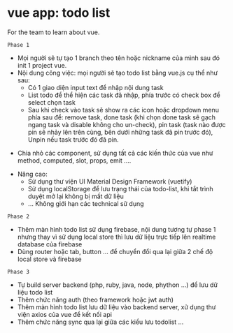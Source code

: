 # vue app: todo list
For the team to learn about vue.

`Phase 1`
- Mọi người sẽ tự tạo 1 branch theo tên hoặc nickname của mình sau đó init 1 project vue.
- Nội dung công việc: mọi người sẽ tạo todo list bằng vue.js cụ thể như sau:
  - Có 1 giao diện input text để nhập nội dung task
  - List todo để thể hiện các task đã nhập, phía trước có check box để select chọn task
  - Sau khi check vào task sẽ show ra các icon hoặc dropdown menu phía sau để: remove task, done task (khi chọn done task sẽ gạch ngang task và disable không cho un-check), pin task (task nào được pin sẽ nhảy lên trên cùng, bên dưới những task đã pin trước đó), Unpin nếu task trước đó đã pin.
* Chia nhỏ các component, sử dụng tất cả các kiến thức của vue như method, computed, slot, props, emit ....
- Nâng cao:
  - Sử dụng thư viện UI Material Design Framework (vuetify)
  - Sử dụng localStorage để lưu trạng thái của todo-list, khi tắt trình duyệt mở lại không bị mất dữ liệu
  - ... Không giới hạn các technical sữ dụng

`Phase 2`
- Thêm màn hình todo list sữ dụng firebase, nội dung tương tự phase 1 nhưng thay vì sữ dụng local store thì lưu dữ liệu trực tiếp lên realtime database của firebase
- Dùng router hoặc tab, button ... để chuyển đổi qua lại giữa 2 chế độ local store và firebase

`Phase 3`
- Tự build server backend (php, ruby, java, node, phython ...) để lưu dữ liệu todo list
- Thêm chức năng auth (theo framework hoặc jwt auth)
- Thêm màn hình todo list lưu dữ liệu vào backend server, xử dụng thư viện axios của vue để kết nối api
- Thêm chức năng sync qua lại giữa các kiểu lưu todolist ...
